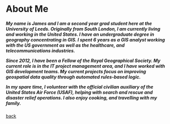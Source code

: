 <h1>About Me</h1>

<h5>
<p>My name is James and I am a second year grad student here at the University of Leeds. Originally from South London, I am currently living and working in the United States.  I have an undergraduate degree in geography concentrating in GIS.  I spent 6 years as a GIS analyst working with the US government as well as the healthcare, and telecommunications industries.  
  
<p>Since 2012, I have been a Fellow of the Royal Geographical Society. My current role is in the IT project management area, and I have worked with GIS development teams. My current projects focus on improving geospatial data quality through automated rules-based logic.</p>
  
<p>In my spare time, I volunteer with the official civilian auxiliary of the United States Air Force (USAF), helping with search and rescue and disaster relief operations. I also enjoy cooking, and travelling with my family.</p></h5>

<a href="https://jlablacker.github.io/GEOG5991-Portfolio/">back</a>
